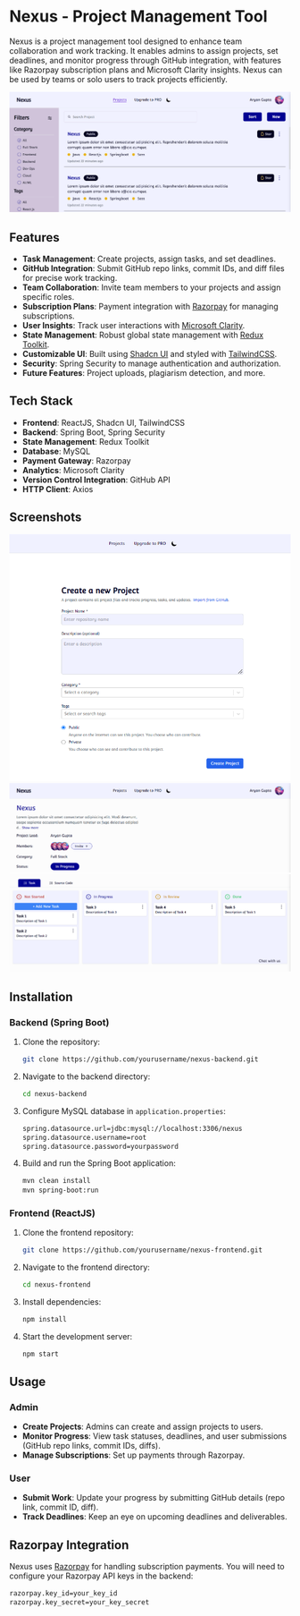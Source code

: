 # Nexus - Project Management Tool

Nexus is a project management tool designed to enhance team collaboration and work tracking. It enables admins to assign projects, set deadlines, and monitor progress through GitHub integration, with features like Razorpay subscription plans and Microsoft Clarity insights. Nexus can be used by teams or solo users to track projects efficiently.

![Nexus Dashboard](https://github.com/Aryan9901/Nexus/blob/main/screenshots/Screenshot%202024-10-03%20130335.png)

## Features
- **Task Management**: Create projects, assign tasks, and set deadlines.
- **GitHub Integration**: Submit GitHub repo links, commit IDs, and diff files for precise work tracking.
- **Team Collaboration**: Invite team members to your projects and assign specific roles.
- **Subscription Plans**: Payment integration with [Razorpay](https://razorpay.com) for managing subscriptions.
- **User Insights**: Track user interactions with [Microsoft Clarity](https://clarity.microsoft.com).
- **State Management**: Robust global state management with [Redux Toolkit](https://redux-toolkit.js.org/).
- **Customizable UI**: Built using [Shadcn UI](https://shadcn.dev) and styled with [TailwindCSS](https://tailwindcss.com).
- **Security**: Spring Security to manage authentication and authorization.
- **Future Features**: Project uploads, plagiarism detection, and more.

## Tech Stack
- **Frontend**: ReactJS, Shadcn UI, TailwindCSS
- **Backend**: Spring Boot, Spring Security
- **State Management**: Redux Toolkit
- **Database**: MySQL
- **Payment Gateway**: Razorpay
- **Analytics**: Microsoft Clarity
- **Version Control Integration**: GitHub API
- **HTTP Client**: Axios

## Screenshots
![Nexus Dashboard](https://github.com/Aryan9901/Nexus/blob/main/screenshots/Screenshot%202024-10-03%20130404.png)
![Nexus Dashboard](https://github.com/Aryan9901/Nexus/blob/main/screenshots/Screenshot%202024-10-03%20130429.png)
![Nexus Dashboard](https://github.com/Aryan9901/Nexus/blob/main/screenshots/Screenshot%202024-10-03%20130437.png)

## Installation

### Backend (Spring Boot)
1. Clone the repository:
    ```bash
    git clone https://github.com/yourusername/nexus-backend.git
    ```
2. Navigate to the backend directory:
    ```bash
    cd nexus-backend
    ```
3. Configure MySQL database in `application.properties`:
    ```properties
    spring.datasource.url=jdbc:mysql://localhost:3306/nexus
    spring.datasource.username=root
    spring.datasource.password=yourpassword
    ```
4. Build and run the Spring Boot application:
    ```bash
    mvn clean install
    mvn spring-boot:run
    ```

### Frontend (ReactJS)
1. Clone the frontend repository:
    ```bash
    git clone https://github.com/yourusername/nexus-frontend.git
    ```
2. Navigate to the frontend directory:
    ```bash
    cd nexus-frontend
    ```
3. Install dependencies:
    ```bash
    npm install
    ```
4. Start the development server:
    ```bash
    npm start
    ```

## Usage

### Admin
- **Create Projects**: Admins can create and assign projects to users.
- **Monitor Progress**: View task statuses, deadlines, and user submissions (GitHub repo links, commit IDs, diffs).
- **Manage Subscriptions**: Set up payments through Razorpay.

### User
- **Submit Work**: Update your progress by submitting GitHub details (repo link, commit ID, diff).
- **Track Deadlines**: Keep an eye on upcoming deadlines and deliverables.

## Razorpay Integration
Nexus uses [Razorpay](https://razorpay.com) for handling subscription payments. You will need to configure your Razorpay API keys in the backend:
```properties
razorpay.key_id=your_key_id
razorpay.key_secret=your_key_secret
